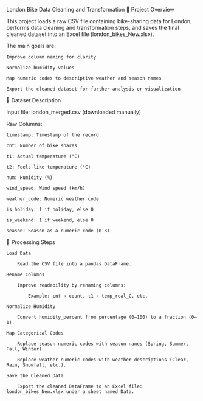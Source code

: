 London Bike Data Cleaning and Transformation
📄 Project Overview

This project loads a raw CSV file containing bike-sharing data for London, performs data cleaning and transformation steps, and saves the final cleaned dataset into an Excel file (london_bikes_New.xlsx).

The main goals are:

    Improve column naming for clarity

    Normalize humidity values

    Map numeric codes to descriptive weather and season names

    Export the cleaned dataset for further analysis or visualization

📂 Dataset Description

Input file:
london_merged.csv (downloaded manually)

Raw Columns:

    timestamp: Timestamp of the record

    cnt: Number of bike shares

    t1: Actual temperature (°C)

    t2: Feels-like temperature (°C)

    hum: Humidity (%)

    wind_speed: Wind speed (km/h)

    weather_code: Numeric weather code

    is_holiday: 1 if holiday, else 0

    is_weekend: 1 if weekend, else 0

    season: Season as a numeric code (0-3)

🔧 Processing Steps

    Load Data

        Read the CSV file into a pandas DataFrame.

    Rename Columns

        Improve readability by renaming columns:

            Example: cnt ➔ count, t1 ➔ temp_real_C, etc.

    Normalize Humidity

        Convert humidity_percent from percentage (0–100) to a fraction (0–1).

    Map Categorical Codes

        Replace season numeric codes with season names (Spring, Summer, Fall, Winter).

        Replace weather numeric codes with weather descriptions (Clear, Rain, Snowfall, etc.).

    Save the Cleaned Data

        Export the cleaned DataFrame to an Excel file: london_bikes_New.xlsx under a sheet named Data.
